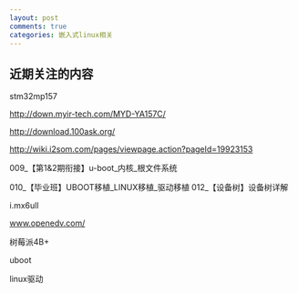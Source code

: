 ```yaml
---
layout: post
comments: true
categories: 嵌入式linux相关
---
```


## 近期关注的内容

stm32mp157


http://down.myir-tech.com/MYD-YA157C/


http://download.100ask.org/

http://wiki.i2som.com/pages/viewpage.action?pageId=19923153

009_【第1&2期衔接】u-boot_内核_根文件系统	



010_【毕业班】UBOOT移植_LINUX移植_驱动移植
012_【设备树】设备树详解



i.mx6ull

www.openedv.com/

树莓派4B+

uboot

linux驱动
